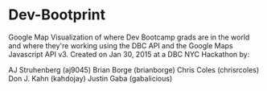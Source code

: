 # Dev-Bootprint
Google Map Visualization of where Dev Bootcamp grads are in the world and where they're working using the DBC API and the Google Maps Javascript API v3. Created on Jan 30, 2015 at a DBC NYC Hackathon by:

AJ Struhenberg (aj9045)
Brian Borge (brianborge)
Chris Coles (chrisrcoles)
Don J. Kahn (kahdojay)
Justin Gaba (gabalicious)
